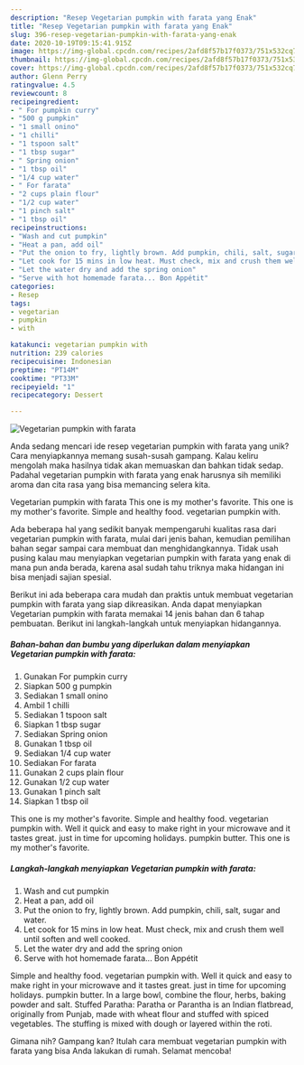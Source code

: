```yaml
---
description: "Resep Vegetarian pumpkin with farata yang Enak"
title: "Resep Vegetarian pumpkin with farata yang Enak"
slug: 396-resep-vegetarian-pumpkin-with-farata-yang-enak
date: 2020-10-19T09:15:41.915Z
image: https://img-global.cpcdn.com/recipes/2afd8f57b17f0373/751x532cq70/vegetarian-pumpkin-with-farata-recipe-main-photo.jpg
thumbnail: https://img-global.cpcdn.com/recipes/2afd8f57b17f0373/751x532cq70/vegetarian-pumpkin-with-farata-recipe-main-photo.jpg
cover: https://img-global.cpcdn.com/recipes/2afd8f57b17f0373/751x532cq70/vegetarian-pumpkin-with-farata-recipe-main-photo.jpg
author: Glenn Perry
ratingvalue: 4.5
reviewcount: 8
recipeingredient:
- " For pumpkin curry"
- "500 g pumpkin"
- "1 small onino"
- "1 chilli"
- "1 tspoon salt"
- "1 tbsp sugar"
- " Spring onion"
- "1 tbsp oil"
- "1/4 cup water"
- " For farata"
- "2 cups plain flour"
- "1/2 cup water"
- "1 pinch salt"
- "1 tbsp oil"
recipeinstructions:
- "Wash and cut pumpkin"
- "Heat a pan, add oil"
- "Put the onion to fry, lightly brown. Add pumpkin, chili, salt, sugar and water."
- "Let cook for 15 mins in low heat. Must check, mix and crush them well until soften and well cooked."
- "Let the water dry and add the spring onion"
- "Serve with hot homemade farata... Bon Appétit"
categories:
- Resep
tags:
- vegetarian
- pumpkin
- with

katakunci: vegetarian pumpkin with 
nutrition: 239 calories
recipecuisine: Indonesian
preptime: "PT14M"
cooktime: "PT33M"
recipeyield: "1"
recipecategory: Dessert

---
```



![Vegetarian pumpkin with farata](https://img-global.cpcdn.com/recipes/2afd8f57b17f0373/751x532cq70/vegetarian-pumpkin-with-farata-recipe-main-photo.jpg)

Anda sedang mencari ide resep vegetarian pumpkin with farata yang unik? Cara menyiapkannya memang susah-susah gampang. Kalau keliru mengolah maka hasilnya tidak akan memuaskan dan bahkan tidak sedap. Padahal vegetarian pumpkin with farata yang enak harusnya sih memiliki aroma dan cita rasa yang bisa memancing selera kita.

Vegetarian pumpkin with farata This one is my mother&#39;s favorite. This one is my mother&#39;s favorite. Simple and healthy food. vegetarian pumpkin with.

Ada beberapa hal yang sedikit banyak mempengaruhi kualitas rasa dari vegetarian pumpkin with farata, mulai dari jenis bahan, kemudian pemilihan bahan segar sampai cara membuat dan menghidangkannya. Tidak usah pusing kalau mau menyiapkan vegetarian pumpkin with farata yang enak di mana pun anda berada, karena asal sudah tahu triknya maka hidangan ini bisa menjadi sajian spesial.


Berikut ini ada beberapa cara mudah dan praktis untuk membuat vegetarian pumpkin with farata yang siap dikreasikan. Anda dapat menyiapkan Vegetarian pumpkin with farata memakai 14 jenis bahan dan 6 tahap pembuatan. Berikut ini langkah-langkah untuk menyiapkan hidangannya.

<!--inarticleads1-->

##### Bahan-bahan dan bumbu yang diperlukan dalam menyiapkan Vegetarian pumpkin with farata:

1. Gunakan  For pumpkin curry
1. Siapkan 500 g pumpkin
1. Sediakan 1 small onino
1. Ambil 1 chilli
1. Sediakan 1 tspoon salt
1. Siapkan 1 tbsp sugar
1. Sediakan  Spring onion
1. Gunakan 1 tbsp oil
1. Sediakan 1/4 cup water
1. Sediakan  For farata
1. Gunakan 2 cups plain flour
1. Gunakan 1/2 cup water
1. Gunakan 1 pinch salt
1. Siapkan 1 tbsp oil


This one is my mother&#39;s favorite. Simple and healthy food. vegetarian pumpkin with. Well it quick and easy to make right in your microwave and it tastes great. just in time for upcoming holidays. pumpkin butter. This one is my mother&#39;s favorite. 

<!--inarticleads2-->

##### Langkah-langkah menyiapkan Vegetarian pumpkin with farata:

1. Wash and cut pumpkin
1. Heat a pan, add oil
1. Put the onion to fry, lightly brown. Add pumpkin, chili, salt, sugar and water.
1. Let cook for 15 mins in low heat. Must check, mix and crush them well until soften and well cooked.
1. Let the water dry and add the spring onion
1. Serve with hot homemade farata... Bon Appétit


Simple and healthy food. vegetarian pumpkin with. Well it quick and easy to make right in your microwave and it tastes great. just in time for upcoming holidays. pumpkin butter. In a large bowl, combine the flour, herbs, baking powder and salt. Stuffed Paratha: Paratha or Parantha is an Indian flatbread, originally from Punjab, made with wheat flour and stuffed with spiced vegetables. The stuffing is mixed with dough or layered within the roti. 

Gimana nih? Gampang kan? Itulah cara membuat vegetarian pumpkin with farata yang bisa Anda lakukan di rumah. Selamat mencoba!
